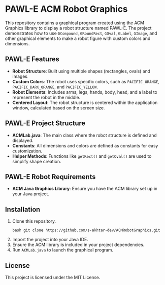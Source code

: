 # PAWL-E ACM Robot Graphics

This repository contains a graphical program created using the ACM Graphics library to display a robot structure named PAWL-E. The project demonstrates how to use `GCompound`, `GRoundRect`, `GOval`, `GLabel`, `GImage`, and other graphical elements to make a robot figure with custom colors and dimensions.

## PAWL-E Features

- **Robot Structure**: Built using multiple shapes (rectangles, ovals) and images.
- **Custom Colors**: The robot uses specific colors, such as `PACIFIC_ORANGE`, `PACIFIC_DARK_ORANGE`, and `PACIFIC_YELLOW`.
- **Robot Elements**: Includes arms, legs, hands, body, head, and a label to represent the robot in the middle.
- **Centered Layout**: The robot structure is centered within the application window, calculated based on the screen size.

## PAWL-E Project Structure

- **ACMLab.java**: The main class where the robot structure is defined and displayed.
- **Constants**: All dimensions and colors are defined as constants for easy customization.
- **Helper Methods**: Functions like `getRect()` and `getOval()` are used to simplify shape creation.

## PAWL-E Robot Requirements

- **ACM Java Graphics Library**: Ensure you have the ACM library set up in your Java project.

## Installation

1. Clone this repository.
   ```
   bash git clone https://github.com/s-akhtar-dev/ACMRobotGraphics.git
   ```
3. Import the project into your Java IDE.
4. Ensure the ACM library is included in your project dependencies.
5. Run `ACMLab.java` to launch the graphical program.

## License

This project is licensed under the MIT License.
   
